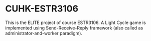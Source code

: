 # CUHK-ESTR3106
This is the ELITE project of course ESTR3106.
A Light Cycle game is implemented using Send-Receive-Reply framework (also called as administrator-and-worker paradigm).
